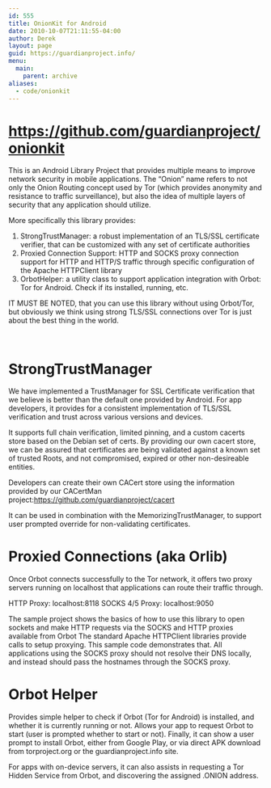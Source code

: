 ```yaml
---
id: 555
title: OnionKit for Android
date: 2010-10-07T21:11:55-04:00
author: Derek
layout: page
guid: https://guardianproject.info/
menu:
  main:
    parent: archive
aliases:
  - code/onionkit
---
```

# <a style="font-size: 13px;" href="https://github.com/guardianproject/onionkit">https://github.com/guardianproject/onionkit</a>

This is an Android Library Project that provides multiple means to improve network security in mobile applications. The &#8220;Onion&#8221; name refers to not only the Onion Routing concept used by Tor (which provides anonymity and resistance to traffic surveillance), but also the idea of multiple layers of security that any application should utilize.

More specifically this library provides:

  1. StrongTrustManager: a robust implementation of an TLS/SSL certificate verifier, that can be customized with any set of certificate authorities
  2. Proxied Connection Support: HTTP and SOCKS proxy connection support for HTTP and HTTP/S traffic through specific configuration of the Apache HTTPClient library
  3. OrbotHelper: a utility class to support application integration with Orbot: Tor for Android. Check if its installed, running, etc.

IT MUST BE NOTED, that you can use this library without using Orbot/Tor, but obviously we think using strong TLS/SSL connections over Tor is just about the best thing in the world.

&nbsp;

# <a href="https://github.com/guardianproject/onionkit#strongtrustmanager" name="strongtrustmanager"></a>StrongTrustManager

We have implemented a TrustManager for SSL Certificate verification that we believe is better than the default one provided by Android. For app developers, it provides for a consistent implementation of TLS/SSL verification and trust across various versions and devices.

It supports full chain verification, limited pinning, and a custom cacerts store based on the Debian set of certs. By providing our own cacert store, we can be assured that certificates are being validated against a known set of trusted Roots, and not compromised, expired or other non-desireable entities.

Developers can create their own CACert store using the information provided by our CACertMan project:<https://github.com/guardianproject/cacert>

It can be used in combination with the MemorizingTrustManager, to support user prompted override for non-validating certificates.

# <a href="https://github.com/guardianproject/onionkit#proxied-connections-aka-orlib" name="proxied-connections-aka-orlib"></a>Proxied Connections (aka Orlib)

Once Orbot connects successfully to the Tor network, it offers two proxy servers running on localhost that applications can route their traffic through.

HTTP Proxy: localhost:8118 SOCKS 4/5 Proxy: localhost:9050

The sample project shows the basics of how to use this library to open sockets and make HTTP requests via the SOCKS and HTTP proxies available from Orbot The standard Apache HTTPClient libraries provide calls to setup proxying. This sample code demonstrates that. All applications using the SOCKS proxy should not resolve their DNS locally, and instead should pass the hostnames through the SOCKS proxy.

# <a href="https://github.com/guardianproject/onionkit#orbot-helper" name="orbot-helper"></a>Orbot Helper

Provides simple helper to check if Orbot (Tor for Android) is installed, and whether it is currently running or not. Allows your app to request Orbot to start (user is prompted whether to start or not). Finally, it can show a user prompt to install Orbot, either from Google Play, or via direct APK download from torproject.org or the guardianproject.info site.

For apps with on-device servers, it can also assists in requesting a Tor Hidden Service from Orbot, and discovering the assigned .ONION address.

# <a href="https://github.com/guardianproject/onionkit#strongtrustmanager" name="strongtrustmanager"></a>

# <a href="https://github.com/guardianproject/onionkit#proxied-connections-aka-orlib" name="proxied-connections-aka-orlib"></a>

# <a href="https://github.com/guardianproject/onionkit#orbot-helper" name="orbot-helper"></a>